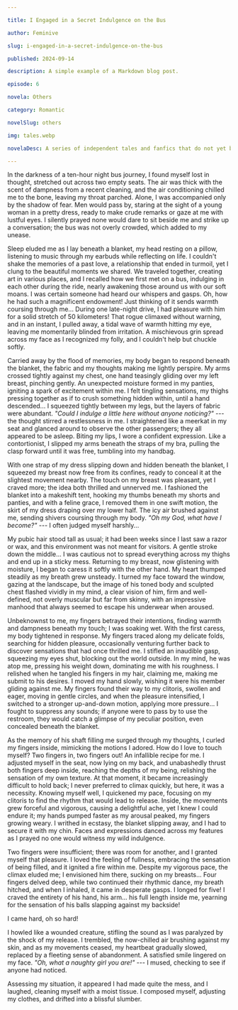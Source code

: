 ```yaml
---

title: I Engaged in a Secret Indulgence on the Bus

author: Feminive

slug: i-engaged-in-a-secret-indulgence-on-the-bus

published: 2024-09-14

description: A simple example of a Markdown blog post.

episode: 6

novela: Others

category: Romantic

novelSlug: others

img: tales.webp

novelaDesc: A series of independent tales and fanfics that do not yet belong to a larger narrative.

---
```


In the darkness of a ten-hour night bus journey, I found myself lost in thought, stretched out across two empty seats. The air was thick with the scent of dampness from a recent cleaning, and the air conditioning chilled me to the bone, leaving my throat parched. Alone, I was accompanied only by the shadow of fear. Men would pass by, staring at the sight of a young woman in a pretty dress, ready to make crude remarks or gaze at me with lustful eyes. I silently prayed none would dare to sit beside me and strike up a conversation; the bus was not overly crowded, which added to my unease.

Sleep eluded me as I lay beneath a blanket, my head resting on a pillow, listening to music through my earbuds while reflecting on life. I couldn't shake the memories of a past love, a relationship that ended in turmoil, yet I clung to the beautiful moments we shared. We traveled together, creating art in various places, and I recalled how we first met on a bus, indulging in each other during the ride, nearly awakening those around us with our soft moans. I was certain someone had heard our whispers and gasps. Oh, how he had such a magnificent endowment! Just thinking of it sends warmth coursing through me... During one late-night drive, I had pleasure with him for a solid stretch of 50 kilometers! That rogue climaxed without warning, and in an instant, I pulled away, a tidal wave of warmth hitting my eye, leaving me momentarily blinded from irritation. A mischievous grin spread across my face as I recognized my folly, and I couldn't help but chuckle softly.

Carried away by the flood of memories, my body began to respond beneath the blanket, the fabric and my thoughts making me lightly perspire. My arms crossed tightly against my chest, one hand teasingly gliding over my left breast, pinching gently. An unexpected moisture formed in my panties, igniting a spark of excitement within me. I felt tingling sensations, my thighs pressing together as if to crush something hidden within, until a hand descended... I squeezed tightly between my legs, but the layers of fabric were abundant. _*"Could I indulge a little here without anyone noticing?"* ---_ the thought stirred a restlessness in me. I straightened like a meerkat in my seat and glanced around to observe the other passengers; they all appeared to be asleep. Biting my lips, I wore a confident expression. Like a contortionist, I slipped my arms beneath the straps of my bra, pulling the clasp forward until it was free, tumbling into my handbag.

With one strap of my dress slipping down and hidden beneath the blanket, I squeezed my breast now free from its confines, ready to conceal it at the slightest movement nearby. The touch on my breast was pleasant, yet I craved more; the idea both thrilled and unnerved me. I fashioned the blanket into a makeshift tent, hooking my thumbs beneath my shorts and panties, and with a feline grace, I removed them in one swift motion, the skirt of my dress draping over my lower half. The icy air brushed against me, sending shivers coursing through my body. _"Oh my God, what have I become?"_ *---* I often judged myself harshly...

My pubic hair stood tall as usual; it had been weeks since I last saw a razor or wax, and this environment was not meant for visitors. A gentle stroke down the middle... I was cautious not to spread everything across my thighs and end up in a sticky mess. Returning to my breast, now glistening with moisture, I began to caress it softly with the other hand. My heart thumped steadily as my breath grew unsteady. I turned my face toward the window, gazing at the landscape, but the image of his toned body and sculpted chest flashed vividly in my mind, a clear vision of him, firm and well-defined, not overly muscular but far from skinny, with an impressive manhood that always seemed to escape his underwear when aroused.

Unbeknownst to me, my fingers betrayed their intentions, finding warmth and dampness beneath my touch; I was soaking wet. With the first caress, my body tightened in response. My fingers traced along my delicate folds, searching for hidden pleasure, occasionally venturing further back to discover sensations that had once thrilled me. I stifled an inaudible gasp, squeezing my eyes shut, blocking out the world outside. In my mind, he was atop me, pressing his weight down, dominating me with his roughness. I relished when he tangled his fingers in my hair, claiming me, making me submit to his desires. I moved my hand slowly, wishing it were his member gliding against me. My fingers found their way to my clitoris, swollen and eager, moving in gentle circles, and when the pleasure intensified, I switched to a stronger up-and-down motion, applying more pressure... I fought to suppress any sounds; if anyone were to pass by to use the restroom, they would catch a glimpse of my peculiar position, even concealed beneath the blanket.

As the memory of his shaft filling me surged through my thoughts, I curled my fingers inside, mimicking the motions I adored. How do I love to touch myself? Two fingers in, two fingers out! An infallible recipe for me. I adjusted myself in the seat, now lying on my back, and unabashedly thrust both fingers deep inside, reaching the depths of my being, relishing the sensation of my own texture. At that moment, it became increasingly difficult to hold back; I never preferred to climax quickly, but here, it was a necessity. Knowing myself well, I quickened my pace, focusing on my clitoris to find the rhythm that would lead to release. Inside, the movements grew forceful and vigorous, causing a delightful ache, yet I knew I could endure it; my hands pumped faster as my arousal peaked, my fingers growing weary. I writhed in ecstasy, the blanket slipping away, and I had to secure it with my chin. Faces and expressions danced across my features as I prayed no one would witness my wild indulgence.

Two fingers were insufficient; there was room for another, and I granted myself that pleasure. I loved the feeling of fullness, embracing the sensation of being filled, and it ignited a fire within me. Despite my vigorous pace, the climax eluded me; I envisioned him there, sucking on my breasts... Four fingers delved deep, while two continued their rhythmic dance, my breath hitched, and when I inhaled, it came in desperate gasps. I longed for five! I craved the entirety of his hand, his arm... his full length inside me, yearning for the sensation of his balls slapping against my backside!

I came hard, oh so hard!

I howled like a wounded creature, stifling the sound as I was paralyzed by the shock of my release. I trembled, the now-chilled air brushing against my skin, and as my movements ceased, my heartbeat gradually slowed, replaced by a fleeting sense of abandonment. A satisfied smile lingered on my face. _"Oh, what a naughty girl you are!"_ *---* I mused, checking to see if anyone had noticed.

Assessing my situation, it appeared I had made quite the mess, and I laughed, cleaning myself with a moist tissue. I composed myself, adjusting my clothes, and drifted into a blissful slumber.